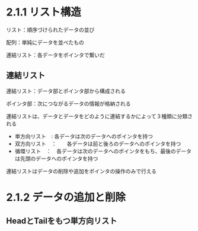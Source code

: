 # 2.1.1 リスト構造
リスト：順序づけられたデータの並び　　

配列：単純にデータを並べたもの　　

連結リスト：各データをポインタで繋いだ

## 連結リスト
連結リスト：データ部とポインタ部から構成される

ポインタ部：次につながるデータの情報が格納される

連結リストは、データとデータをどのように連結するかによって３種類に分類される
+ 単方向リスト　: 各データは次のデータへのポインタを持つ
+ 双方向リスト　：　　各データは前と後ろのデータへのポインタを持つ
+ 循環リスト　：　各データは次のデータへのポインタをもち、最後のデータは先頭のデータへのポインタを持つ

連結リストはデータの削除や追加をポインタの操作のみで行える

# 2.1.2 データの追加と削除
## HeadとTailをもつ単方向リスト
